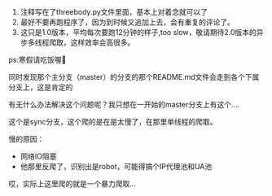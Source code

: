 1. 注释写在了threebody.py文件里面，基本上对着念就可以了
2. 最好不要再跑程序了，因为到时候又追加上去，会有重复的评论了。
3. 这只是1.0版本，平均每次要跑12分钟的样子,too slow，敬请期待2.0版本的异步多线程爬取，这样效率会高很多。

ps:寒假请吃饭喔🥳



同时发现那个主分支（master）的分支的那个README.md文件会走到各个下属分支上，这是肯定的

有无什么办法解决这个问题呢？我只想在一开始的master分支上有这个....





这个是sync分支，这个爬的是在是太慢了，在那里单线程的爬取。

慢的原因：

+ 网络IO阻塞
+ 他那里反爬了，识别出是robot，可能得搞个IP代理池和UA池



哎，实际上这里爬的就是一个暴力爬取...